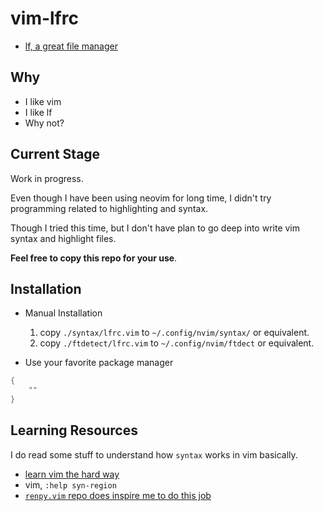 # vim-lfrc

- [lf, a great file manager](https://github.com/gokcehan/lf)

## Why

- I like vim
- I like lf
- Why not?

## Current Stage

Work in progress.

Even though I have been using neovim for long time, I didn't try programming related to highlighting and syntax.

Though I tried this time, but I don't have plan to go deep into write vim syntax and highlight files.

__Feel free to copy this repo for your use__.

## Installation

- Manual Installation
    1. copy `./syntax/lfrc.vim` to `~/.config/nvim/syntax/` or equivalent.
    2. copy `./ftdetect/lfrc.vim` to `~/.config/nvim/ftdect` or equivalent.

- Use your favorite package manager

```lua
{
    ""
}
```

## Learning Resources

I do read some stuff to understand how `syntax` works in vim basically.

- [learn vim the hard way](https://learnvimscriptthehardway.stevelosh.com/chapters/45.html)
- vim, `:help syn-region`
- [`renpy.vim` repo does inspire me to do this job](https://github.com/chaimleib/vim-renpy)
